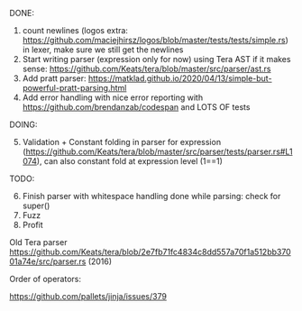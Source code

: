 DONE:
1. count newlines (logos extra: https://github.com/maciejhirsz/logos/blob/master/tests/tests/simple.rs) in lexer, make sure we still get the newlines
2. Start writing parser (expression only for now) using Tera AST if it makes sense: https://github.com/Keats/tera/blob/master/src/parser/ast.rs 
3. Add pratt parser: https://matklad.github.io/2020/04/13/simple-but-powerful-pratt-parsing.html
4. Add error handling with nice error reporting with https://github.com/brendanzab/codespan and LOTS OF tests


DOING:

5. Validation + Constant folding in parser for expression (https://github.com/Keats/tera/blob/master/src/parser/tests/parser.rs#L1074), 
   can also constant fold at expression level (1==1)
   
TODO:


6. Finish parser with whitespace handling done while parsing: check for super()
7. Fuzz
8. Profit


Old Tera parser https://github.com/Keats/tera/blob/2e7fb71fc4834c8dd557a70f1a512bb37001a74e/src/parser.rs (2016)


Order of operators:

https://github.com/pallets/jinja/issues/379
